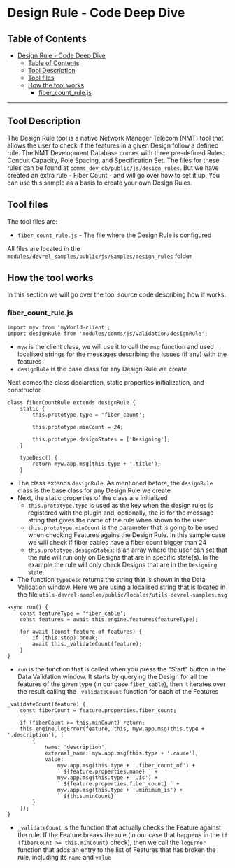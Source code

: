 # Design Rule - Code Deep Dive

## Table of Contents

-   [Design Rule - Code Deep Dive](#design-rule---code-deep-dive)
    -   [Table of Contents](#table-of-contents)
    -   [Tool Description](#tool-description)
    -   [Tool files](#tool-files)
    -   [How the tool works](#how-the-tool-works)
        -   [fiber_count_rule.js](#fiber_count_rulejs)

---

## Tool Description

The Design Rule tool is a native Network Manager Telecom (NMT) tool that allows the user to check if the features in a given Design follow a defined rule.
The NMT Development Database comes with three pre-defined Rules: Conduit Capacity, Pole Spacing, and Specification Set. The files for these rules can be found at `comms_dev_db/public/js/design_rules`. But we have created an extra rule - Fiber Count - and will go over how to set it up. You can use this sample as a basis to create your own Design Rules.

## Tool files

The tool files are:

-   `fiber_count_rule.js` - The file where the Design Rule is configured

All files are located in the `modules/devrel_samples/public/js/Samples/design_rules` folder

## How the tool works

In this section we will go over the tool source code describing how it works.

### fiber_count_rule.js

```
import myw from 'myWorld-client';
import designRule from 'modules/comms/js/validation/designRule';

```

-   `myw` is the client class, we will use it to call the `msg` function and used localised strings for the messages describing the issues (if any) with the features
-   `designRule` is the base class for any Design Rule we create

Next comes the class declaration, static properties initialization, and constructor

```
class fiberCountRule extends designRule {
    static {
        this.prototype.type = 'fiber_count';

        this.prototype.minCount = 24;

        this.prototype.designStates = ['Designing'];
    }

    typeDesc() {
        return myw.app.msg(this.type + '.title');
    }
```

-   The class extends `designRule`. As mentioned before, the `designRule` class is the base class for any Design Rule we create
-   Next, the static properties of the class are initialized
    -   `this.prototype.type` is used as the key when the design rules is registered with the plugin and, optionally, the id for the message string that gives the name of the rule when shown to the user
    -   `this.prototype.minCount` is the parameter that is going to be used when checking Features agains the Design Rule. In this sample case we will check if fiber cables have a fiber count bigger than 24
    -   `this.prototype.designStates`: Is an array where the user can set that the rule will run only on Designs that are in specific state(s). In the example the rule will only check Designs that are in the `Designing` state.
-   The function `typeDesc` returns the string that is shown in the Data Validation window. Here we are using a localised string that is located in the file `utils-devrel-samples/public/locales/utils-devrel-samples.msg`

```
async run() {
    const featureType = 'fiber_cable';
    const features = await this.engine.features(featureType);

    for await (const feature of features) {
        if (this.stop) break;
        await this._validateCount(feature);
    }
}
```

-   `run` is the function that is called when you press the "Start" button in the Data Validation window. It starts by querying the Design for all the features of the given type (in our case `fiber_cable`), then it iterates over the result calling the `_validateCount` function for each of the Features

```
_validateCount(feature) {
    const fiberCount = feature.properties.fiber_count;

    if (fiberCount >= this.minCount) return;
    this.engine.logError(feature, this, myw.app.msg(this.type + '.description'), [
        {
            name: 'description',
            external_name: myw.app.msg(this.type + '.cause'),
            value:
                myw.app.msg(this.type + '.fiber_count_of') +
                ` ${feature.properties.name} ` +
                myw.app.msg(this.type + '.is') +
                ` ${feature.properties.fiber_count} ` +
                myw.app.msg(this.type + '.minimum_is') +
                ` ${this.minCount}`
        }
    ]);
}
```

-   `_validateCount` is the function that actually checks the Feature against the rule. If the Feature breaks the rule (in our case that happens in the `if (fiberCount >= this.minCount)` check), then we call the `logError` function that adds an entry to the list of Features that has broken the rule, including its `name` and `value`
